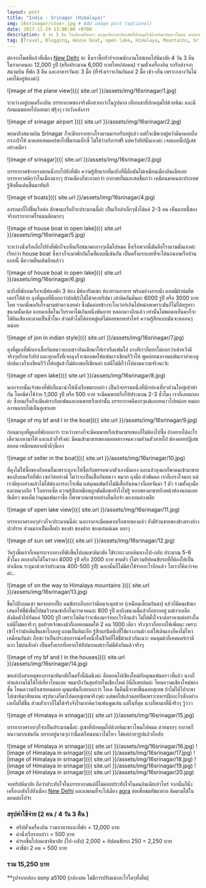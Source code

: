 ```yaml
---
layout: post
title: "India - Srinagar (Himalaya)"
img: 16srinagar/cover.jpg # Add image post (optional)
date: 2017-11-29 13:00:00 +0700
description: 4 วัน 3 คืน ในเมืองศรีนครา ตะลุยเทือกเขาหิมาลัยที่ปกคลุมไปด้วยหิมะอันขาวโพลน นอนบนเรือ House boat กับบรรยากาศสุดโรแมนติกที่ open lake
tag: [Travel, Blogging, House boat, open lake, Himalaya, Mountains, Srinagar, India, หิมาลัย, อินเดีย ]
---
```


<p class="thai">
ต่อจากโพสที่แล้วที่เมือง <a href="/india-newdehli/" target="_ blank">New Delhi</a> ค่ะ ซึ่งเราซื้อทัวร์จากพนักงานโฮสเทลไปหิมาลัย 4 วัน 3 คืน ในราคาคนละ 12,000 รูปี (หรือประมาณ 6,000 บาทไทย/ต่อคน) รวมตั๋วเครื่องบิน รถรับส่งจากสนามบิน ที่พัก 3 คืน และอาหารวันละ 3 มื้อ (ที่จริงเราจะกินกันแค่ 2 มื้อ เช้า-เย็น เพราะกลางวันไม่เคยได้อยู่ห้องค่ะ)
</p>

<p class="english hide">

</p>

![image of the plane view]({{ site.url }}/assets/img/16srinagar/1.jpg)

<p class="thai">
ระหว่างอยู่บนเครื่องบิน บรรยากาศของจริงคือสวยกว่าในรูปมาก เทือกเขาที่ปกคลุมไปด้วยหิมะ และมีก้อนเมฆลอยไปลอยมา ฟรุ้งๆ เว่อวังอลังการ
</p>

<p class="english hide">

</p>

![image of srinagar airport ]({{ site.url }}/assets/img/16srinagar/2.jpg)

<p class="thai">
พอมาถึงสนามบิน Srinagar ก็จะมีรถจากทางโรงแรมมารอรับอยู่แล้ว แต่ก็จะมีพวกผู้หวังดีมาคอยถือกระเป๋าให้ มาคอยเทคแคร์พาไปขึ้นรถแท็กซี่ ไม่ใช่ว่าบริการฟรี แต่หวังทิปนั่นเองค่ะ เจอแบบนี้ปฏิเสธอย่างเดียว
</p>

<p class="english hide">

</p>

![image of srinagar]({{ site.url }}/assets/img/16srinagar/3.jpg)

<p class="thai">
บรรยากาศข้างทางตอนนั่งรถไปยังที่พัก ความรู้สึกแรกที่มาถึงที่นี่คือมันไม่เหมือนเมืองอินเดียเลย บรรยากาศดีกว่าในเมืองมากๆ บ้านเมืองก็สะอาดกว่า อากาศเย็นและสดชื่นกว่า เหมือนมาคนละประเทศ รู้สึกตื่นเต้นขึ้นมาทันที
</p>

<p class="english hide">

</p>

![image of boats]({{ site.url }}/assets/img/16srinagar/4.jpg)

<p class="thai">
ลงรถมาก็ไปขึ้นเรือต่อ ลักษณะเรือก็จะประมาณนี้ค่ะ เป็นเรือลำเล็กๆนั่งได้แค่ 2-3 คน เห็นแบบนี้ของจริงบรรยากาศโรแมนติกมากๆ
</p>

<p class="english hide">

</p>

![image of house boat in open lake]({{ site.url }}/assets/img/16srinagar/5.jpg)

<p class="thai">
ระหว่างนั่งเรือเล็กไปยังที่พักก็จะเห็นเรือขนาดกลางๆเต็มไปหมด ซึ่งเรือพวกนี้มันคือโรงแรมนั่นเองค่ะ เรียกว่า house boat ซึ่งเราก็จะมาพักกันในที่แบบนี้เช่นกัน เป็นครั้งแรกเลยที่จะได้นอนบนเรือบ้านแบบนี้ มีความตื่นเต้นอีกแล้วว
</p>

<p class="english hide">

</p>

![image of house boat in open lake]({{ site.url }}/assets/img/16srinagar/6.jpg)

<p class="thai">
มาถึงที่พักบนเรือจะมีห้องพัก 3 ห้อง มีห้องรับแขก ห้องทานอาหาร พร้อมอ่างอาบน้ำ แถมมีผ้าห่มฮิตเตอร์ให้ด้วย ลุงที่ดูแลที่นี่บอกว่าปกติถ้าไม่ได้จองทริปมา เค้าคิดกันคืนละ 6000 รูปี หรือ 3000 บาทไทย ราคานี่พอกับโรงแรมห้าดาวเลยค่า ซึ่งมันค่อยข้างจะโอเว่อร์เกินไปหน่อยเพราะมันก็ไม่ได้หรูหราขนาดนั้นเน้อ แอบมาเช็คในเว็บราคาไม่เกินหนึ่งพันบาท หลอกดาวอีกแล้ว เท่านั้นไม่พอตกเย็นมาก็จะได้ยินเสียงละมาดเป็นชั่วโมง ส่วนตัวไม่ได้ลบหลู่แต่ไม่ค่อยชอบเท่าไหร่ ความรู้สึกแบบมันจะหลอนๆหน่อย
</p>

<p class="english hide">

</p>

![image of jon in indian style]({{ site.url }}/assets/img/16srinagar/7.jpg)

<p class="thai">
ลุงที่ดูแลที่พักเอาเสื้อกันหนาวแบบชาวอินเดียมาให้เรากับแฟนใส่ บางทีเราก็แยกไม่ออกว่าเค้าหวังดีจริงๆหรือหวังทิป และทุกครั้งที่เจอลุงก็จะชอบขอให้แฟนเราเขียนรีวิวให้ พูดบ่อยมากจนแฟนเราลำคาญ ปกตินางก็จะเขียนรีวิวให้อยู่แล้วไม่ต้องขอก็เขียนค่า แต่ดีไม่ดีก็ว่าไปตามความจริงนะจ้ะ
</p>

<p class="english hide">

</p>

![image of open lake]({{ site.url }}/assets/img/16srinagar/8.jpg)

<p class="thai">
นอกจากนั้นเจ้าของที่พักก็แนะนำให้นั่งเรือชมรอบอ่าว เป็นกิจกรรมหนึ่งที่นักท่องเที่ยวส่วนใหญ่เค้าทำกัน โดยมีค่าใช้จ่าย 1,000 รูปี หรือ 500 บาท จะมีคนพายเรือให้ประมาณ 2-3 ชั่วโมง เราก็เลยตกลงค่ะ ซึ่งบนเรือก็จะมีแค่เรากับแฟนและคนพายเรือเท่านั้น บรรยากาศดีมากๆแต่แอบหนาวไปหน่อย หมอกลงจนแทบไม่เห็นภูเขาเลย
</p>

<p class="english hide">

</p>

![image of my bf and I in the boat]({{ site.url }}/assets/img/16srinagar/9.jpg)

<p class="thai">
ก่อนมาลุงที่ดูแลที่พักบอกว่า ระหว่างทางก็จะมีคนพายเรือเข้ามาขายของก็ไม่ต้องไปซื้อ ถ้าอยากได้อะไรเดี๋ยวแกหามาให้ และแล้วก็จริงค่ะ มีคนเข้ามาขายของตลอดทางจนความส่วนตัวหายไป ต้องคอยปฏิเสธตลอด เหมือนตลาดน้ำดีๆนี่เอง
</p>

<p class="english hide">

</p>

![image of seller in the boat]({{ site.url }}/assets/img/16srinagar/10.jpg)

<p class="thai">
ที่ลุงไม่ให้ซื้อของกับคนอื่นเพราะลุงจะให้ซื้อกับพรรคพวกตัวเองนั่นเอง และแล้วลุงแกก็พาคนเข้ามาขายของถึงบนเรือที่พัก เซอวิสอย่างดี ไม่ว่าจะเป็นเสื้อกันหนาว หมวก ถุงมือ ผ้าพันคอ เราก็เกรงใจมาก แต่เรามีทุกอย่างแล้วไม่ได้ต้องการอะไรเพิ่ม แต่คุณแฟนยังไม่มีเสื้อกันหนาวก็เลยจัดมา 1 ตัว รวมทั้งถุงมือและหมวกอีก 1 ใบครบเซ็ต ความรู้สึกเหมือนถูกมัดมือชกยังไงไม่รู้ หอบของมาขายถึงหน้าห้องนอนเลยทีเดียว พอเห็นว่าคุณแฟนเราซื้อ ก็พาพวกมาขายอย่างอื่นอีกจ้า มองบนค่ะเพลีย
</p>

<p class="english hide">

</p>

![image of open lake view]({{ site.url }}/assets/img/16srinagar/11.jpg)

<p class="thai">
บรรยากาศรอบๆอ่าวก็จะประมาณนี้ค่ะ นอกจากจะมีคนพายเรือขายของแล้ว ยังมีร้านขายของข้างทางบ้างปะปราย ส่วนมากเป็นเสื้อผ้า ของชำ ของฝาก ของแฮนด์เมค บลาๆ
</p>

<p class="english hide">

</p>

![image of sun set view]({{ site.url }}/assets/img/16srinagar/12.jpg)

<p class="thai">
วันรุ่งขึ้นเราก็เหมารถจากทางที่พักขึ้นไปบนเขาหิมาลัย ใช้ระยะเวลาเดินทางไป-กลับ ประมาณ 5-6 ชั่วโมง ตกลงกันได้ในราคา 4000 รูปี หรือ 2000 บาท ขาดตัว (ไม่รวมทิปคนขับรถที่ก็ต้องให้เป็นทำเนียม ระบุมาด้วยว่าประมาณ 400-500 รูปี) นอกนั้นก็ไม่มีค่าใช้จ่ายอะไรอีกแล้ว ไอเราก็คิดว่าจบค่ะ..
</p>

<p class="english hide">

</p>

![image of on the way to Himalaya mountains ]({{ site.url }}/assets/img/16srinagar/13.jpg)

<p class="thai">
ขึ้นไปถึงบนเขา พอจอดรถปั๊บ คนขับรถก็บอกว่ามีคนจะคุยด้วย (เหมือนเตี๊ยมกันมา) แล้วก็มีคนเข้ามาเสนอให้ขี่ม้าขึ้นไปชมวิวบนเขาอีกในเราคาคนละ 800 รูปี มาถึงขนาดนี้แล้วก็อยากอยู่ แต่เราเหลือตังติดตัวไปกันแค่ 1000 รูปี เพราะไม่คิดว่าจะต้องมาจ่ายอะไรอีกแล้ว ไม่ได้ตั้งใจจะต่อราคาแต่อย่างใด แต่มีไม่พอจริงๆ สุดท้ายเจ้าของม้าก็เลยยอมลดให้ 2 คน 1000 เดียว จริงๆเราก็อยากให้เพิ่มนะ เพราะเข้าใจว่าม้าเดินขึ้นเขาไกลอยู่ แถมเป็นหิมะอีก รู้สึกแย่นิดนึงที่ใช้แรงงานม้า แต่ให้เดินเองก็คงไม่ไหวเหมือนกันค่ะ ถือซะว่าเป็นประสบการณ์ครั้งหนึ่งในชีวิตที่ได้ขี่ม้าแล้วกันเนาะ คนคุมม้าก็เทคแคร์เราดีมาก ไม่บ่นสักคำ เป็นครั้งแรกที่อยากให้ทิปมากแต่เราไม่มีตังกันแล้วจริงๆ
</p>

<p class="english hide">

</p>

![image of my bf and I in the houses]({{ site.url }}/assets/img/16srinagar/14.jpg)

<p class="thai">
ขอเล่าถึงสาเหตุของการมาหิมาลัยในครั้งนี้นิดนึงค่ะ คือตอนไปเชียงใหม่กับคุณแฟนคราวที่แล้ว นางก็ทำแต่งานไม่ได้ไปเที่ยวไหนเลย จนมาถึงวันสุดท้ายในเชียงใหม่ อินี่ก็เลยบ่นค่ะ ไหนความเชียงใหม่ของชั้น ไหนความป่าเขายอดดอย คุณแฟนก็เลยบอกว่า โอเค งั้นคืนนี้จะพาขี้นดอยสุเทพ ถ้าไม่ได้ไปจะพาไปเขาหิมาลัยแทน สรุปนางก็พาไปดอยสุเทพจริงๆค่ะ แต่พอไปแล้วดอยปิดเพราะทหารฝึกอะไรสักอย่าง เลยไม่ได้ขึ้น ส่วนตัวเราก็ไม่ได้จริงจังไรมากคิดว่าแฟนพูดเล่น แต่ในที่สุด นางก็พามาที่นี่จริงๆ วู้ววว
</p>

<p class="english hide">

</p>

![image of Himalaya in srinagar]({{ site.url }}/assets/img/16srinagar/15.jpg)
<p class="thai">
บรรยากาศรอบๆก็จะเป็นประมาณนี้ค่ะ ภูเขาที่ปกคลุมไปด้วยหิมะขาวโพนไปหมด สวยมากๆ อากาศก็หนาวมากเช่นกัน อยากอยู่นานๆกว่านี้แต่ก็ทนหนาวไม่ไหว ได้แค่ถ่ายๆรูปแล้วก็กลับ
</p>

<p class="english hide">

</p>

![image of Himalaya in srinagar]({{ site.url }}/assets/img/16srinagar/16.jpg)
![image of Himalaya in srinagar]({{ site.url }}/assets/img/16srinagar/17.jpg)
![image of Himalaya in srinagar]({{ site.url }}/assets/img/16srinagar/18.jpg)
![image of Himalaya in srinagar]({{ site.url }}/assets/img/16srinagar/19.jpg)
![image of Himalaya in srinagar]({{ site.url }}/assets/img/16srinagar/20.jpg)
<p class="thai">
จบทริปหิมาลัย ถือว่าประทับใจในบรรยากาศแต่ก็ไม่ค่อยประทับใจในคนอินเดียเท่าไหร่ จากนั้นก็นั่งเครื่องกลับไปยังเมือง <a href="/india-newdehli/" target="_ blank">New Delhi</a> และแพลนที่จะไปเมือง <a href="/india-agra/" target="_ blank">agra</a> ต่อเพื่อชมทัชมาฮาล ติดตามได้ในตอนต่อไปจ้า
</p>

<p class="english hide">

</p>

### สรุปค่าใช้จ่าย (2 คน / 4 วัน 3 คืน )  
- ทริปตั๋วเครื่องบิน รวมอาหารและที่พัก = 12,000 บาท  
- ค่านั่งเรือรอบอ่าว = 500 บาท  
- ค่ารถขึ้นไปบนเขาหิมาลัย (ไป-กลับ) 2,000 + ทิปคนขับรถ 250 = 2,250 บาท
- ค่าขี่ม้า 2 คน = 500 บาท  

### รวม 15,250 บาท
</p>

<p class="english hide">

</p> 

**รูปจากกล้อง sony a5100 (กล้องสด ไม่มีการปรับแต่งอะไรใดๆทั้งสิ้น)
